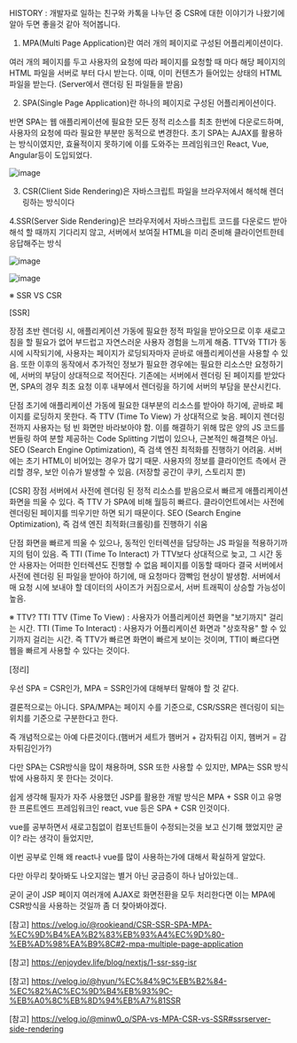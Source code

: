 HISTORY : 개발자로 일하는 친구와 카톡을 나누던 중 CSR에 대한 이야기가 나왔기에 알아 두면 좋을것 같아 적어봅니다.


1. MPA(Multi Page Application)란 여러 개의 페이지로 구성된 어플리케이션이다.

 여러 개의 페이지를 두고 사용자의 요청에 따라 페이지를 요청할 때 마다 해당 페이지의 HTML 파일을 서버로 부터 다시 받는다.
이때, 이미 컨텐츠가 들어있는 상태의 HTML 파일을 받는다. (Server에서 랜더링 된 파일들을 받음)

2. SPA(Single Page Application)란 하나의 페이지로 구성된 어플리케이션이다.

 반면 SPA는 웹 애플리케이션에 필요한 모든 정적 리소스를 최초 한번에 다운로드하며, 사용자의 요청에 따라 필요한 부분만 동적으로 변경한다.
초기 SPA는 AJAX를 활용하는 방식이였지만, 효율적이지 못하기에 이를 도와주는 프레임워크인 React, Vue, Angular등이 도입되었다.

![image](https://github.com/user-attachments/assets/24a308a2-3af1-4fb5-9232-ea90cc75fe22)



3. CSR(Client Side Rendering)은 자바스크립트 파일을 브라우저에서 해석해 렌더링하는 방식이다

4.SSR(Server Side Rendering)은 브라우저에서 자바스크립트 코드를 다운로드 받아 해석 할 때까지 기다리지 않고, 서버에서 보여질 HTML을 미리 준비해 클라이언트한테 응답해주는 방식


![image](https://github.com/user-attachments/assets/a8183e47-0223-48c5-86af-4b16acf083ec)


![image](https://github.com/user-attachments/assets/255c8b89-3c85-47aa-ab64-cd2eef3fc1f5)


※ SSR VS CSR

[SSR]

장점
초반 렌더링 시, 애플리케이션 가동에 필요한 정적 파일을 받아오므로 이후 새로고침을 할 필요가 없어 부드럽고 자연스러운 사용자 경험을 느끼게 해줌.
TTV와 TTI가 동시에 시작되기에, 사용자는 페이지가 로딩되자마자 곧바로 애플리케이션을 사용할 수 있음.
또한 이후의 동작에서 추가적인 정보가 필요한 경우에는 필요한 리소스만 요청하기에, 서버의 부담이 상대적으로 적어진다.
기존에는 서버에서 렌더링 된 페이지를 받았다면, SPA의 경우 최초 요청 이후 내부에서 렌더링을 하기에 서버의 부담을 분산시킨다.

단점
초기에 애플리케이션 가동에 필요한 대부분의 리소스를 받아야 하기에, 곧바로 페이지를 로딩하지 못한다.
즉 TTV (Time To View) 가 상대적으로 늦음. 페이지 렌더링 전까지 사용자는 텅 빈 화면만 바라보아야 함.
이를 해결하기 위해 많은 양의 JS 코드를 번들링 하여 분할 제공하는 Code Splitting 기법이 있으나, 근본적인 해결책은 아님.
SEO (Search Engine Optimization), 즉 검색 엔진 최적화를 진행하기 어려움. 서버에는 초기 HTML이 비어있는 경우가 많기 때문.
사용자의 정보를 클라이언트 측에서 관리할 경우, 보안 이슈가 발생할 수 있음. (저장할 공간이 쿠키, 스토리지 뿐)

[CSR]
장점
서버에서 사전에 렌더링 된 정적 리소스를 받음으로서 빠르게 애플리케이션 화면을 띄울 수 있다.
즉 TTV 가 SPA에 비해 월등히 빠르다. 클라이언트에서는 사전에 렌더링된 페이지를 띄우기만 하면 되기 때문이다.
SEO (Search Engine Optimization), 즉 검색 엔진 최적화(크롤링)를 진행하기 쉬움

단점
화면을 빠르게 띄울 수 있으나, 동적인 인터렉션을 담당하는 JS 파일을 적용하기까지의 텀이 있음.
즉 TTI (Time To Interact) 가 TTV보다 상대적으로 늦고, 그 시간 동안 사용자는 어떠한 인터렉션도 진행할 수 없음
페이지를 이동할 때마다 결국 서버에서 사전에 렌더링 된 파일을 받아야 하기에, 매 요청마다 깜빡임 현상이 발생함.
서버에서 매 요청 시에 보내야 할 데이터의 사이즈가 커짐으로서, 서버 트래픽이 상승할 가능성이 높음.

※ TTV? TTI
TTV (Time To View) : 사용자가 어플리케이션 화면을 "보기까지" 걸리는 시간.
TTI (Time To Interact) : 사용자가 어플리케이션 화면과 "상호작용" 할 수 있기까지 걸리는 시간.
즉 TTV가 빠르면 화면이 빠르게 보이는 것이며, TTI이 빠르다면 웹을 빠르게 사용할 수 있다는 것이다.




[정리] 
 
우선 SPA = CSR인가, MPA = SSR인가에 대해부터 말해야 할 것 같다.
  
결론적으로는 아니다. SPA/MPA는 페이지 수를 기준으로, CSR/SSR은 렌더링이 되는 위치를 기준으로 구분한다고 한다.

즉 개념적으로는 아예 다른것이다.(햄버거 세트가 햄버거 + 감자튀김 이지, 햄버거 = 감자튀김인가?)

다만 SPA는 CSR방식을 많이 채용하며, SSR 또한 사용할 수 있지만, MPA는 SSR 방식밖에 사용하지 못 한다는 것이다.

쉽게 생각해 필자가 자주 사용했던 JSP를 활용한 개발 방식은 MPA + SSR 이고 유명한 프론트엔드 프레임워크인 react, vue 등은 SPA + CSR 인것이다.

vue를 공부하면서 새로고침없이 컴포넌트들이 수정되는것을 보고 신기해 했었지만 굳이? 라는 생각이 들었지만,

이번 공부로 인해 왜 react나 vue를 많이 사용하는가에 대해서 확실하게 알았다.

다만 아무리 찾아봐도 나오지않는 별거 아닌 궁금증이 하나 남아있는데..

굳이 굳이 JSP 페이지 여러개에 AJAX로 화면전환을 모두 처리한다면 이는 MPA에 CSR방식을 사용하는 것일까 좀 더 찾아봐야겠다. 



[참고] https://velog.io/@rookieand/CSR-SSR-SPA-MPA-%EC%9D%B4%EA%B2%83%EB%93%A4%EC%9D%80-%EB%AD%98%EA%B9%8C#2-mpa-multiple-page-application

[참고] https://enjoydev.life/blog/nextjs/1-ssr-ssg-isr

[참고] https://velog.io/@hyun/%EC%84%9C%EB%B2%84-%EC%82%AC%EC%9D%B4%EB%93%9C-%EB%A0%8C%EB%8D%94%EB%A7%81SSR

[참고] https://velog.io/@minw0_o/SPA-vs-MPA-CSR-vs-SSR#ssrserver-side-rendering
